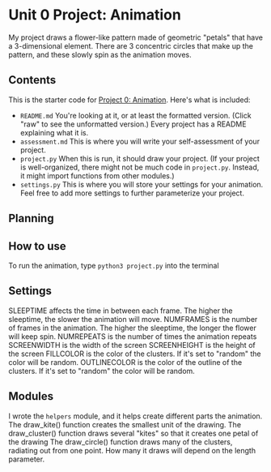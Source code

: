 # Unit 0 Project: Animation

My project draws a flower-like pattern made of geometric "petals" that have a 3-dimensional element.
There are 3 concentric circles that make up the pattern, and these slowly spin as the animation moves.

## Contents
This is the starter code for [Project 0: Animation](http://cs.fablearn.org/courses/cs9/unit00/project).
Here's what is included:

- `README.md` You're looking at it, or at least the formatted version. (Click "raw" to see the unformatted version.) Every project has a README explaining what it is.
- `assessment.md` This is where you will write your self-assessment of your project.
- `project.py` When this is run, it should draw your project. (If your project is well-organized, there might not be much code in `project.py`. Instead, it might import functions from other modules.)
- `settings.py` This is where you will store your settings for your animation. Feel free to add more settings to further parameterize your project.

## Planning
<Insert a link to your planning document here.>

## How to use
To run the animation, type `python3 project.py` into the terminal

## Settings
SLEEPTIME affects the time in between each frame. The higher the sleeptime, the slower the animation will move.
NUMFRAMES is the number of frames in the animation. The higher the sleeptime, the longer the flower will keep spin.
NUMREPEATS is the number of times the animation repeats
SCREENWIDTH is the width of the screen
SCREENHEIGHT is the height of the screen
FILLCOLOR is the color of the clusters. If it's set to "random" the color will be random.
OUTLINECOLOR is the color of the outline of the clusters. If it's set to "random" the color will be random.


## Modules
I wrote the `helpers` module, and it helps create different parts the animation.
The draw_kite() function creates the smallest unit of the drawing.
The draw_cluster() function draws several "kites" so that it creates one petal of the drawing
The draw_circle() function draws many of the clusters, radiating out from one point. How many it draws will depend on the length parameter.
